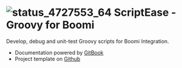# ![status_4727553_64](assets/status_4727553_64.png) ScriptEase - Groovy for Boomi

Develop, debug and unit-test Groovy scripts for Boomi Integration.

* Documentation powered by [GitBook](https://mspro.gitbook.io/the-mspro-boomi-collection/boomi-scriptease)
* Project template on [Github](https://github.com/MarkusSchmidtPro/MSPro.Boomi.ScriptEase) 